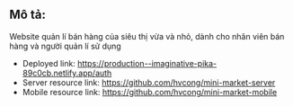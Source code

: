 ## Mô tả:
Website quản lí bán hàng của siêu thị vừa và nhỏ, dành cho nhân viên bán hàng và người quản lí sử dụng

- Deployed link: https://production--imaginative-pika-89c0cb.netlify.app/auth
- Server resource link: https://github.com/hvcong/mini-market-server
- Mobile resource link: https://github.com/hvcong/mini-market-mobile
